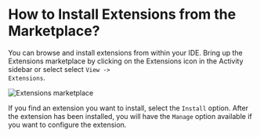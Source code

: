 # How to Install Extensions from the Marketplace?

You can browse and install extensions from within your IDE. Bring up the Extensions marketplace by clicking on the Extensions icon in the Activity sidebar or select select <code>View -> Extensions</code>.

<p><img src="/images/general/getting-started/12.png" alt="Extensions marketplace" class="width-90"/></p>

If you find an extension you want to install, select the <code>Install</code> option. After the extension has been installed, you will have the <code>Manage</code> option available if you want to configure the extension.
